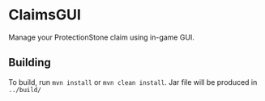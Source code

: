# ClaimsGUI
Manage your ProtectionStone claim using in-game GUI.

## Building

To build, run `mvn install` or `mvn clean install`.
Jar file will be produced in `../build/`
